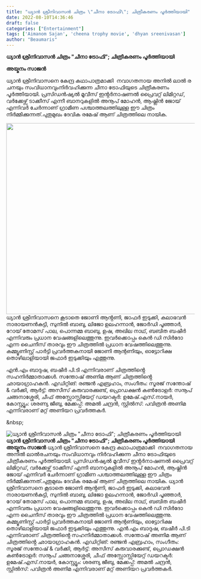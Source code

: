 ```yaml
---
title: "ധ്യാൻ ശ്രീനിവാസൻ ചിത്രം \"ചീനാ ട്രോഫി\"; ചിത്രീകരണം പൂർത്തിയായി"
date: 2022-08-10T14:36:46
draft: false
categories: ["Entertainment"]
tags: ['Aimanom Sajan', 'cheena trophy movie', 'dhyan sreenivasan']
author: "Beaumaris"
---
```


<strong>ധ്യാൻ ശ്രീനിവാസൻ ചിത്രം "ചീനാ ട്രോഫി"; ചിത്രീകരണം പൂർത്തിയായി</strong>

<strong>അയ്മനം സാജൻ</strong>

​ധ്യാൻ​ ​ശ്രീ​നി​വാ​സ​നെ​ ​കേ​ന്ദ്ര​ ​ക​ഥാ​പാത്ര​മാ​ക്കി​ ​ നവാഗതനായ അ​നി​ൽ​ ​ലാ​ൽ​ ​ര​ച​ന​യും​ ​സം​വി​ധാ​ന​വും​ ​നി​ർ​വ​ഹി​ക്കു​ന്ന​ ​ചീ​നാ​ ​ട്രോ​ഫി​യുടെ ചിത്രീകരണം പൂർത്തിയായി. പ്രസിഡൻഷ്യൽ മൂവീസ് ഇൻ്റർനാഷണൽ പ്രൈവറ്റ് ലിമിറ്റഡ്, വർക്കേഴ്സ് ടാക്കീസ് എന്നീ ബാനറുകളിൽ അനൂപ് മോഹൻ, ആഷ്ലിൻ ജോയ് എന്നിവർ ചേർന്നാണ് ഗ്രാമീണ പശ്ചാത്തലത്തിലുള്ള ഈ ചിത്രം നിർമ്മിക്കുന്നത്.പുതുമുഖം ദേവിക രമേഷ് ആണ് ചിത്രത്തിലെ നായിക.

<img class=" wp-image-346169 aligncenter" src="https://cdn.boolokam.com/articles/2022/08/fwr2rr.jpg" alt="" width="907" height="510" />ധ്യാൻ ശ്രീനിവാസനെ കൂടാതെ ജോണി ആൻ്റണി, ജാഫർ ഇടുക്കി, കലാഭവൻ നാരായണൻകുട്ടി, സുനിൽ ബാബു, ലിജോ ഉലഹന്നാൻ, ജോർഡി പൂഞ്ഞാർ, റോയ് തോമസ് പാല, പൊന്നമ്മ ബാബു, ഉഷ, അഖില നാഥ്, ബബിത ബഷീർ എന്നിവരും പ്രധാന വേഷങ്ങളിലെത്തുന്നു. ഇവർക്കൊപ്പം കെൻ ഡി സിർദോ എന്ന ചൈനീസ് താരവും ഈ ചിത്രത്തിൽ പ്രധാന വേഷത്തിലെത്തുന്നു. കമ്മ്യൂണിസ്റ്റ് പാർട്ടി പ്രവർത്തകനായി ജോണി ആന്റണിയും, ഓട്ടോറിക്ഷ തൊഴിലാളിയായി ജഫാർ ഇടുക്കിയും എത്തുന്നു.

എൻ.എം ബാദുഷ, ബഷീർ പി.ടി എന്നിവരാണ് ചിത്രത്തിൻ്റെ സഹനിർമ്മാതാക്കൾ. സന്തോഷ് അണിമ ആണ് ചിത്രത്തിൻ്റെ ഛായാഗ്രാഹകൻ. എഡിറ്റിങ്: രഞ്ജൻ എബ്രഹാം, സംഗീതം: സൂരജ് സന്തോഷ് &amp; വർക്കി, ആർട്ട്: അസീസ് കരുവാരക്കുണ്ട്, പ്രൊഡക്ഷൻ കൺട്രോളർ: സനൂപ് ചങ്ങനാശ്ശേരി, ചീഫ് അസ്സോസ്സിയേറ്റ് ഡയറക്ടർ: ഉമേഷ്.എസ്.നായർ, കോസ്റ്റ്യൂം: ശരണ്യ ജീബു, മേക്കപ്പ്: അമൽ ചന്ദ്രൻ, സ്റ്റിൽസ്: പവിത്രൻ അണിമ എന്നിവരാണ് മറ്റ് അണിയറ പ്രവർത്തകർ.

&amp;nbsp;


![ധ്യാൻ ശ്രീനിവാസൻ ചിത്രം "ചീനാ ട്രോഫി"; ചിത്രീകരണം പൂർത്തിയായി](https://cdn.boolokam.com/articles/2022/08/fwr2rr.jpg)**ധ്യാൻ ശ്രീനിവാസൻ ചിത്രം "ചീനാ ട്രോഫി"; ചിത്രീകരണം പൂർത്തിയായി** **അയ്മനം സാജൻ** ​ധ്യാൻ​ ​ശ്രീ​നി​വാ​സ​നെ​ ​കേ​ന്ദ്ര​ ​ക​ഥാ​പാത്ര​മാ​ക്കി​ ​ നവാഗതനായ അ​നി​ൽ​ ​ലാ​ൽ​ ​ര​ച​ന​യും​ ​സം​വി​ധാ​ന​വും​ ​നി​ർ​വ​ഹി​ക്കു​ന്ന​ ​ചീ​നാ​ ​ട്രോ​ഫി​യുടെ ചിത്രീകരണം പൂർത്തിയായി. പ്രസിഡൻഷ്യൽ മൂവീസ് ഇൻ്റർനാഷണൽ പ്രൈവറ്റ് ലിമിറ്റഡ്, വർക്കേഴ്സ് ടാക്കീസ് എന്നീ ബാനറുകളിൽ അനൂപ് മോഹൻ, ആഷ്ലിൻ ജോയ് എന്നിവർ ചേർന്നാണ് ഗ്രാമീണ പശ്ചാത്തലത്തിലുള്ള ഈ ചിത്രം നിർമ്മിക്കുന്നത്.പുതുമുഖം ദേവിക രമേഷ് ആണ് ചിത്രത്തിലെ നായിക. ധ്യാൻ ശ്രീനിവാസനെ കൂടാതെ ജോണി ആൻ്റണി, ജാഫർ ഇടുക്കി, കലാഭവൻ നാരായണൻകുട്ടി, സുനിൽ ബാബു, ലിജോ ഉലഹന്നാൻ, ജോർഡി പൂഞ്ഞാർ, റോയ് തോമസ് പാല, പൊന്നമ്മ ബാബു, ഉഷ, അഖില നാഥ്, ബബിത ബഷീർ എന്നിവരും പ്രധാന വേഷങ്ങളിലെത്തുന്നു. ഇവർക്കൊപ്പം കെൻ ഡി സിർദോ എന്ന ചൈനീസ് താരവും ഈ ചിത്രത്തിൽ പ്രധാന വേഷത്തിലെത്തുന്നു. കമ്മ്യൂണിസ്റ്റ് പാർട്ടി പ്രവർത്തകനായി ജോണി ആന്റണിയും, ഓട്ടോറിക്ഷ തൊഴിലാളിയായി ജഫാർ ഇടുക്കിയും എത്തുന്നു. എൻ.എം ബാദുഷ, ബഷീർ പി.ടി എന്നിവരാണ് ചിത്രത്തിൻ്റെ സഹനിർമ്മാതാക്കൾ. സന്തോഷ് അണിമ ആണ് ചിത്രത്തിൻ്റെ ഛായാഗ്രാഹകൻ. എഡിറ്റിങ്: രഞ്ജൻ എബ്രഹാം, സംഗീതം: സൂരജ് സന്തോഷ് & വർക്കി, ആർട്ട്: അസീസ് കരുവാരക്കുണ്ട്, പ്രൊഡക്ഷൻ കൺട്രോളർ: സനൂപ് ചങ്ങനാശ്ശേരി, ചീഫ് അസ്സോസ്സിയേറ്റ് ഡയറക്ടർ: ഉമേഷ്.എസ്.നായർ, കോസ്റ്റ്യൂം: ശരണ്യ ജീബു, മേക്കപ്പ്: അമൽ ചന്ദ്രൻ, സ്റ്റിൽസ്: പവിത്രൻ അണിമ എന്നിവരാണ് മറ്റ് അണിയറ പ്രവർത്തകർ. &nbsp;
